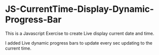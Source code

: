 # JS-CurrentTime-Display-Dynamic-Progress-Bar
This is a Javascript Exercise to create Live display current date and time.

I added Live dynamic progress bars to update every sec updating to the current time.
